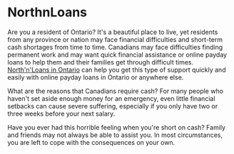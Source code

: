 # NorthnLoans

Are you a resident of Ontario? It's a beautiful place to live, yet residents from any province or nation may face financial difficulties and short-term cash shortages from time to time.
Canadians may face difficulties finding permanent work and may want quick financial assistance or online payday loans to help them and their families get through difficult times. 
[North'n'Loans in Ontario](https://northnloans.ca/ontario-payday-loans.php) can help you get this type of support quickly and easily with online payday loans in Ontario or anywhere else.

What are the reasons that Canadians require cash? For many people who haven't set aside enough money for an emergency, 
even little financial setbacks can cause severe suffering, especially if you only have two or three weeks before your next salary.

Have you ever had this horrible feeling when you're short on cash? Family and friends may not always be able to assist you. In most circumstances, 
you are left to cope with the consequences on your own.


